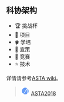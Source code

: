 

## 科协架构

-  :trophy: 挑战杯
-  :dart: 项目
-  :four_leaf_clover: 学培
-  :gift_heart: 宣策
-  :space_invader: 竞赛
-  :star: 技术

详情请参考[ASTA wiki](https://daasta.cn/wiki/)。



> ![logo](./logo/ASTA2016_mini.jpg)
> [ASTA2018](https://daasta.cn/)
